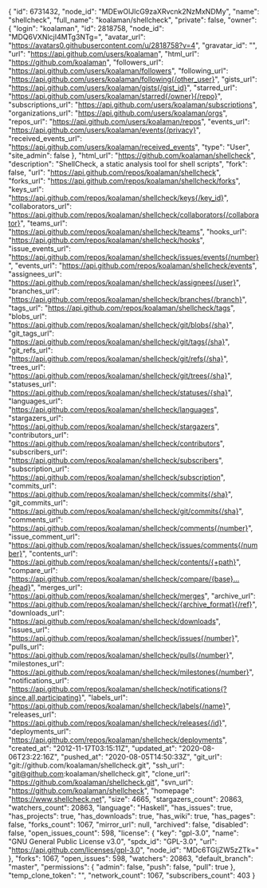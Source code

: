 {
"id": 6731432,
"node_id": "MDEwOlJlcG9zaXRvcnk2NzMxNDMy",
"name": "shellcheck",
"full_name": "koalaman/shellcheck",
"private": false,
"owner": {
"login": "koalaman",
"id": 2818758,
"node_id": "MDQ6VXNlcjI4MTg3NTg=",
"avatar_url": "https://avatars0.githubusercontent.com/u/2818758?v=4",
"gravatar_id": "",
"url": "https://api.github.com/users/koalaman",
"html_url": "https://github.com/koalaman",
"followers_url": "https://api.github.com/users/koalaman/followers",
"following_url": "https://api.github.com/users/koalaman/following{/other_user}",
"gists_url": "https://api.github.com/users/koalaman/gists{/gist_id}",
"starred_url": "https://api.github.com/users/koalaman/starred{/owner}{/repo}",
"subscriptions_url": "https://api.github.com/users/koalaman/subscriptions",
"organizations_url": "https://api.github.com/users/koalaman/orgs",
"repos_url": "https://api.github.com/users/koalaman/repos",
"events_url": "https://api.github.com/users/koalaman/events{/privacy}",
"received_events_url": "https://api.github.com/users/koalaman/received_events",
"type": "User",
"site_admin": false
},
"html_url": "https://github.com/koalaman/shellcheck",
"description": "ShellCheck, a static analysis tool for shell scripts",
"fork": false,
"url": "https://api.github.com/repos/koalaman/shellcheck",
"forks_url": "https://api.github.com/repos/koalaman/shellcheck/forks",
"keys_url": "https://api.github.com/repos/koalaman/shellcheck/keys{/key_id}",
"collaborators_url": "https://api.github.com/repos/koalaman/shellcheck/collaborators{/collaborator}",
"teams_url": "https://api.github.com/repos/koalaman/shellcheck/teams",
"hooks_url": "https://api.github.com/repos/koalaman/shellcheck/hooks",
"issue_events_url": "https://api.github.com/repos/koalaman/shellcheck/issues/events{/number}",
"events_url": "https://api.github.com/repos/koalaman/shellcheck/events",
"assignees_url": "https://api.github.com/repos/koalaman/shellcheck/assignees{/user}",
"branches_url": "https://api.github.com/repos/koalaman/shellcheck/branches{/branch}",
"tags_url": "https://api.github.com/repos/koalaman/shellcheck/tags",
"blobs_url": "https://api.github.com/repos/koalaman/shellcheck/git/blobs{/sha}",
"git_tags_url": "https://api.github.com/repos/koalaman/shellcheck/git/tags{/sha}",
"git_refs_url": "https://api.github.com/repos/koalaman/shellcheck/git/refs{/sha}",
"trees_url": "https://api.github.com/repos/koalaman/shellcheck/git/trees{/sha}",
"statuses_url": "https://api.github.com/repos/koalaman/shellcheck/statuses/{sha}",
"languages_url": "https://api.github.com/repos/koalaman/shellcheck/languages",
"stargazers_url": "https://api.github.com/repos/koalaman/shellcheck/stargazers",
"contributors_url": "https://api.github.com/repos/koalaman/shellcheck/contributors",
"subscribers_url": "https://api.github.com/repos/koalaman/shellcheck/subscribers",
"subscription_url": "https://api.github.com/repos/koalaman/shellcheck/subscription",
"commits_url": "https://api.github.com/repos/koalaman/shellcheck/commits{/sha}",
"git_commits_url": "https://api.github.com/repos/koalaman/shellcheck/git/commits{/sha}",
"comments_url": "https://api.github.com/repos/koalaman/shellcheck/comments{/number}",
"issue_comment_url": "https://api.github.com/repos/koalaman/shellcheck/issues/comments{/number}",
"contents_url": "https://api.github.com/repos/koalaman/shellcheck/contents/{+path}",
"compare_url": "https://api.github.com/repos/koalaman/shellcheck/compare/{base}...{head}",
"merges_url": "https://api.github.com/repos/koalaman/shellcheck/merges",
"archive_url": "https://api.github.com/repos/koalaman/shellcheck/{archive_format}{/ref}",
"downloads_url": "https://api.github.com/repos/koalaman/shellcheck/downloads",
"issues_url": "https://api.github.com/repos/koalaman/shellcheck/issues{/number}",
"pulls_url": "https://api.github.com/repos/koalaman/shellcheck/pulls{/number}",
"milestones_url": "https://api.github.com/repos/koalaman/shellcheck/milestones{/number}",
"notifications_url": "https://api.github.com/repos/koalaman/shellcheck/notifications{?since,all,participating}",
"labels_url": "https://api.github.com/repos/koalaman/shellcheck/labels{/name}",
"releases_url": "https://api.github.com/repos/koalaman/shellcheck/releases{/id}",
"deployments_url": "https://api.github.com/repos/koalaman/shellcheck/deployments",
"created_at": "2012-11-17T03:15:11Z",
"updated_at": "2020-08-06T23:22:16Z",
"pushed_at": "2020-08-05T14:50:33Z",
"git_url": "git://github.com/koalaman/shellcheck.git",
"ssh_url": "git@github.com:koalaman/shellcheck.git",
"clone_url": "https://github.com/koalaman/shellcheck.git",
"svn_url": "https://github.com/koalaman/shellcheck",
"homepage": "https://www.shellcheck.net",
"size": 4665,
"stargazers_count": 20863,
"watchers_count": 20863,
"language": "Haskell",
"has_issues": true,
"has_projects": true,
"has_downloads": true,
"has_wiki": true,
"has_pages": false,
"forks_count": 1067,
"mirror_url": null,
"archived": false,
"disabled": false,
"open_issues_count": 598,
"license": {
"key": "gpl-3.0",
"name": "GNU General Public License v3.0",
"spdx_id": "GPL-3.0",
"url": "https://api.github.com/licenses/gpl-3.0",
"node_id": "MDc6TGljZW5zZTk="
},
"forks": 1067,
"open_issues": 598,
"watchers": 20863,
"default_branch": "master",
"permissions": {
"admin": false,
"push": false,
"pull": true
},
"temp_clone_token": "",
"network_count": 1067,
"subscribers_count": 403
}
